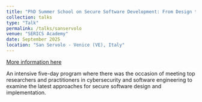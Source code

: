```yaml
---
title: "PhD Summer School on Secure Software Development: From Design to Implementation"
collection: talks
type: "Talk"
permalink: /talks/sanservolo
venue: "SERICS Academy"
date: September 2025
location: "San Servolo - Venice (VE), Italy"
---
```


[More information here](https://serics-spoke6.github.io)

An intensive five-day program where there was the occasion of meeting top researchers and practitioners in cybersecurity and software engineering to examine the latest approaches for secure software design and implementation.

